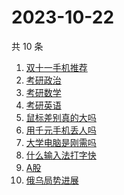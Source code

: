 # 2023-10-22

共 10 条

<!-- BEGIN -->
<!-- 最后更新时间 Sun Oct 22 2023 03:04:30 GMT+0800 (China Standard Time) -->

1. [双十一手机推荐](https://www.zhihu.com/search?q=%E5%8F%8C%E5%8D%81%E4%B8%80%E6%89%8B%E6%9C%BA%E6%8E%A8%E8%8D%90)
1. [考研政治](https://www.zhihu.com/search?q=%E8%80%83%E7%A0%94%E6%94%BF%E6%B2%BB)
1. [考研数学](https://www.zhihu.com/search?q=%E8%80%83%E7%A0%94%E6%95%B0%E5%AD%A6)
1. [考研英语](https://www.zhihu.com/search?q=%E8%80%83%E7%A0%94%E8%8B%B1%E8%AF%AD)
1. [鼠标差别真的大吗](https://www.zhihu.com/search?q=%E9%BC%A0%E6%A0%87%E5%B7%AE%E5%88%AB%E7%9C%9F%E7%9A%84%E5%A4%A7%E5%90%97)
1. [用千元手机丢人吗](https://www.zhihu.com/search?q=%E7%94%A8%E5%8D%83%E5%85%83%E6%89%8B%E6%9C%BA%E4%B8%A2%E4%BA%BA%E5%90%97)
1. [大学电脑是刚需吗](https://www.zhihu.com/search?q=%E5%A4%A7%E5%AD%A6%E7%94%B5%E8%84%91%E6%98%AF%E5%88%9A%E9%9C%80%E5%90%97)
1. [什么输入法打字快](https://www.zhihu.com/search?q=%E4%BB%80%E4%B9%88%E8%BE%93%E5%85%A5%E6%B3%95%E6%89%93%E5%AD%97%E5%BF%AB)
1. [A股](https://www.zhihu.com/search?q=A%E8%82%A1)
1. [俄乌局势进展](https://www.zhihu.com/search?q=%E4%BF%84%E4%B9%8C%E5%B1%80%E5%8A%BF%E8%BF%9B%E5%B1%95)

<!-- END -->

